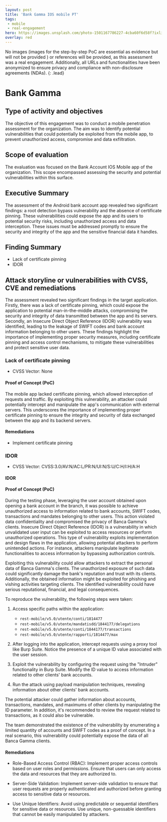```yaml
---
layout: post
title: 'Bank Gamma IOS mobile PT'
tags:
 - mobile
 - real-engagement
hero: https://images.unsplash.com/photo-1501167786227-4cba60f6d58f?ixlib=rb-4.0.3&ixid=M3wxMjA3fDB8MHxzZWFyY2h8Mnx8YmFua3xlbnwwfHwwfHx8MA%3D%3D&auto=format&fit=crop&w=400&q=60
overlay: red
---
```


No images (images for the step-by-step PoC are essential as evidence but will not be provided
) or references will be provided, as this assessment was a real engagement. Additionally, all URLs and functionalities have been anonymized to ensure privacy and compliance with non-disclosure agreements (NDAs). {: .lead} <!--break-->

# Bank Gamma

## Type of activity and objectives
The objective of this engagement was to conduct a mobile penetration assessment for the organization. The aim was to identify potential vulnerabilities that could potentially be exploited from the mobile app, to prevent unauthorized access, compromise and data exfiltration.
## Scope of evaluation
The evaluation was focused on the Bank Account IOS Mobile app of the organization. This scope encompassed assessing the security and potential vulnerabilities within this surface.
## Executive Summary
The assessment of the Android bank account app revealed two significant findings: a root detection bypass vulnerability and the absence of certificate pinning. These vulnerabilities could expose the app and its users to potential security risks, including unauthorized access and data interception. These issues must be addressed promptly to ensure the security and integrity of the app and the sensitive financial data it handles.
## Finding Summary
- Lack of certificate pinning
- IDOR
## Attack storyline or vulnerabilities with CVSS, CVE and remediations
The assessment revealed two significant findings in the target application. Firstly, there was a lack of certificate pinning, which could expose the application to potential man-in-the-middle attacks, compromising the security and integrity of data transmitted between the app and its servers. Secondly, an Insecure Direct Object Reference (IDOR) vulnerability was identified, leading to the leakage of SWIFT codes and bank account information belonging to other users. These findings highlight the importance of implementing proper security measures, including certificate pinning and access control mechanisms, to mitigate these vulnerabilities and protect sensitive user data.
### Lack of certificate pinning
- CVSS Vector: None
#### Proof of Concept (PoC) 
The mobile app lacked certificate pinning, which allowed interception of requests and traffic. By exploiting this vulnerability, an attacker could potentially intercept and manipulate the app's communication with external servers. This underscores the importance of implementing proper certificate pinning to ensure the integrity and security of data exchanged between the app and its backend servers.
#### Remediations
- Implement certificate pinning

### IDOR
- CVSS Vector: CVSS:3.0/AV:N/AC:L/PR:N/UI:N/S:U/C:H/I:H/A:H
#### IDOR 
#### Proof of Concept (PoC)
During the testing phase, leveraging the user account obtained upon opening a bank account in the branch, it was possible to achieve unauthorized access to information related to bank accounts, SWIFT codes, transactions and mandates belonging to other users. This action violated data confidentiality and compromised the privacy of Banca Gamma's clients. Insecure Direct Object Reference (IDOR) is a vulnerability in which unvalidated user input can be exploited to access resources or perform unauthorized operations. This type of vulnerability exploits implementation and design flaws in the application, allowing potential attackers to perform unintended actions. For instance, attackers manipulate legitimate functionalities to access information by bypassing authorization controls.

Exploiting this vulnerability could allow attackers to extract the personal data of Banca Gamma's clients. The unauthorized exposure of such data could significantly damage the bank's reputation and trust with its clients. Additionally, the obtained information might be exploited for phishing and vishing activities targeting clients. The identified vulnerability could have serious reputational, financial, and legal consequences.

To reproduce the vulnerability, the following steps were taken:

1. Access specific paths within the application:
   - `rest-mobile/v5.0/utente/conti/1814477`
   - `rest-mobile/v5.0/utente/mandatisdd/1844177/delegations`
   - `rest-mobile/v5.0/utente/conti/1844177/transactions`
   - `rest-mobile/v5.0/utente/rapporti/1814477/max`

2. After logging into the application, intercept requests using a proxy tool like Burp Suite. Notice the presence of a unique ID value associated with the user session.

3. Exploit the vulnerability by configuring the request using the "Intruder" functionality in Burp Suite. Modify the ID value to access information related to other clients' bank accounts.

4. Run the attack using payload manipulation techniques, revealing information about other clients' bank accounts.

The potential attacker could gather information about accounts, transactions, mandates, and maximums of other clients by manipulating the ID parameter. In addition, it's recommended to review the request related to transactions, as it could also be vulnerable. 

The team demonstrated the existence of the vulnerability by enumerating a limited quantity of accounts and SWIFT codes as a proof of concept. In a real scenario, this vulnerability could potentially expose the data of all Banca Gamma clients.

#### Remediations
- Role-Based Access Control (RBAC): Implement proper access controls based on user roles and permissions. Ensure that users can only access the data and resources that they are authorized to.

- Server-Side Validation: Implement server-side validation to ensure that user requests are properly authenticated and authorized before granting access to sensitive data or resources.

- Use Unique Identifiers: Avoid using predictable or sequential identifiers for sensitive data or resources. Use unique, non-guessable identifiers that cannot be easily manipulated by attackers.
